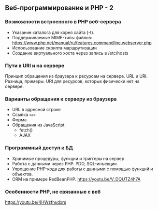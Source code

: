 ## Веб-программирование и PHP - 2
### Возможности встроенного в PHP веб-сервера
* Указание каталога для корня сайта (-t).
* Поддерживаемые MIME-типы файлов: https://www.php.net/manual/ru/features.commandline.webserver.php
* Использование скрипта маршрутизации
* Создание виртуального хоста через запись в /etc/hosts

### Пути в URI и на сервере
Принцип обращения из браузера к ресурсам на сервере. 
URL и URI. Разница, примеры. URI для ресурсов, которых физически нет на сервере.

### Варианты обращения к серверу из браузера
* URL в адресной строке
* Ссылка `<a>`
* Форма
* Обращения из JavaScript
    * fetch()
    * AJAX

### Программный доступ к БД
* Хранимые процедуры, функции и триггеры на сервер
* Работа с данными через PHP. PDO, SQL-инъекции.
* Упрощение PHP-кода для работы с данными с помощью функций и объектов.
* ORM на примере RedBeanPHP.
https://youtu.be/V_DQUTZ4h7A

### Особенности PHP, не связанные с веб
https://youtu.be/4HWzfnudxrs

